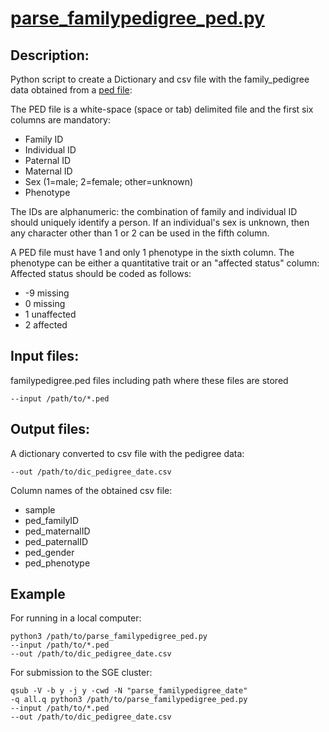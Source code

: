# [parse\_familypedigree\_ped.py](https://github.com/BU-ISCIII/qc_exome_tools/blob/develop/scripts/parse_familypedigree_ped.py)

## Description:
Python script to create a Dictionary and csv file with the family_pedigree data obtained from a [ped file](https://gatkforums.broadinstitute.org/gatk/discussion/7696/pedigree-ped-files):


The PED file is a white-space (space or tab) delimited file and the first six columns are mandatory:

*   Family ID
*   Individual ID
*   Paternal ID
*   Maternal ID
*   Sex (1=male; 2=female; other=unknown)
*   Phenotype

The IDs are alphanumeric: the combination of family and individual ID should uniquely identify a person. If an individual's sex is unknown, then any character other than 1 or 2 can be used in the fifth column.

A PED file must have 1 and only 1 phenotype in the sixth column. The phenotype can be either a quantitative trait or an "affected status" column:
Affected status should be coded as follows:

*   -9 missing
*   0 missing
*   1 unaffected
*   2 affected

## Input files:

familypedigree.ped files including path where these files are stored 

```
--input /path/to/*.ped
```
  
## Output files:
A dictionary converted to csv file with the pedigree data:

```
--out /path/to/dic_pedigree_date.csv
``` 

Column names of the obtained csv file:

* 	sample
*  ped_familyID
*  ped_maternalID
*  ped_paternalID
*  ped_gender
*  ped_phenotype


## Example

For running in a local computer:

```
python3 /path/to/parse_familypedigree_ped.py 
--input /path/to/*.ped 
--out /path/to/dic_pedigree_date.csv

```
 

For submission to the SGE cluster:

```
qsub -V -b y -j y -cwd -N "parse_familypedigree_date" 
-q all.q python3 /path/to/parse_familypedigree_ped.py 
--input /path/to/*.ped 
--out /path/to/dic_pedigree_date.csv

```
   